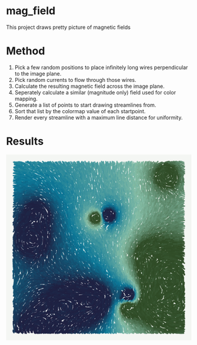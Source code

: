 # mag_field
This project draws pretty picture of magnetic fields

# Method
1. Pick a few random positions to place infinitely long wires perpendicular to the image plane.
2. Pick random currents to flow through those wires.
3. Calculate the resulting magnetic field across the image plane.
4. Seperately calculate a similar (magnitude only) field used for color mapping.
5. Generate a list of points to start drawing streamlines from.
6. Sort that list by the colormap value of each startpoint.
7. Render every streamline with a maximum line distance for uniformity.

# Results
![asdf](static/single_frame.png)
